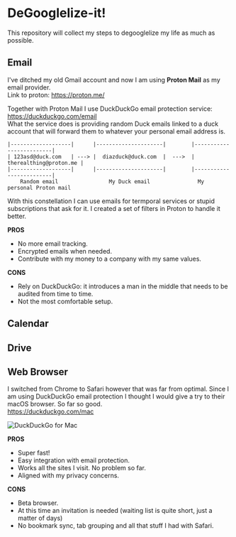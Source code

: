 # DeGooglelize-it!
This repository will collect my steps to degooglelize my life as much as possible.

## Email
I've ditched my old Gmail account and now I am using **Proton Mail** as my email provider.<br>
Link to proton: https://proton.me/

Together with Proton Mail I use DuckDuckGo email protection service: https://duckduckgo.com/email<br>
What the service does is providing random Duck emails linked to a duck account that will forward them to whatever your personal email address is.<br>

```
|-------------------|      |---------------------|        |-------------------------|
| 123asd@duck.com   | ---> |  diazduck@duck.com  |  --->  |  therealthing@proton.me |
|-------------------|      |---------------------|        |-------------------------|
    Random email                My Duck email               My personal Proton mail
```
With this constellation I can use emails for termporal services or stupid subscriptions that ask for it. I created a set of filters in Proton to handle it 
better.

**PROS**
* No more email tracking.
* Encrypted emails when needed.
* Contribute with my money to a company with my same values.

**CONS**
* Rely on DuckDuckGo: it introduces a man in the middle that needs to be audited from time to time.
* Not the most comfortable setup.

## Calendar

## Drive

## Web Browser
I switched from Chrome to Safari however that was far from optimal. Since I am using DuckDuckGo email protection I thought I would give a try to their macOS browser. So far so good.<br>
https://duckduckgo.com/mac

![DuckDuckGo for Mac](https://duckduckgo.com/static-assets/image/mac/screenshot.png)

**PROS**
* Super fast!
* Easy integration with email protection.
* Works all the sites I visit. No problem so far.
* Aligned with my privacy concerns.

**CONS**
* Beta browser.
* At this time an invitation is needed (waiting list is quite short, just a matter of days)
* No bookmark sync, tab grouping and all that stuff I had with Safari.

